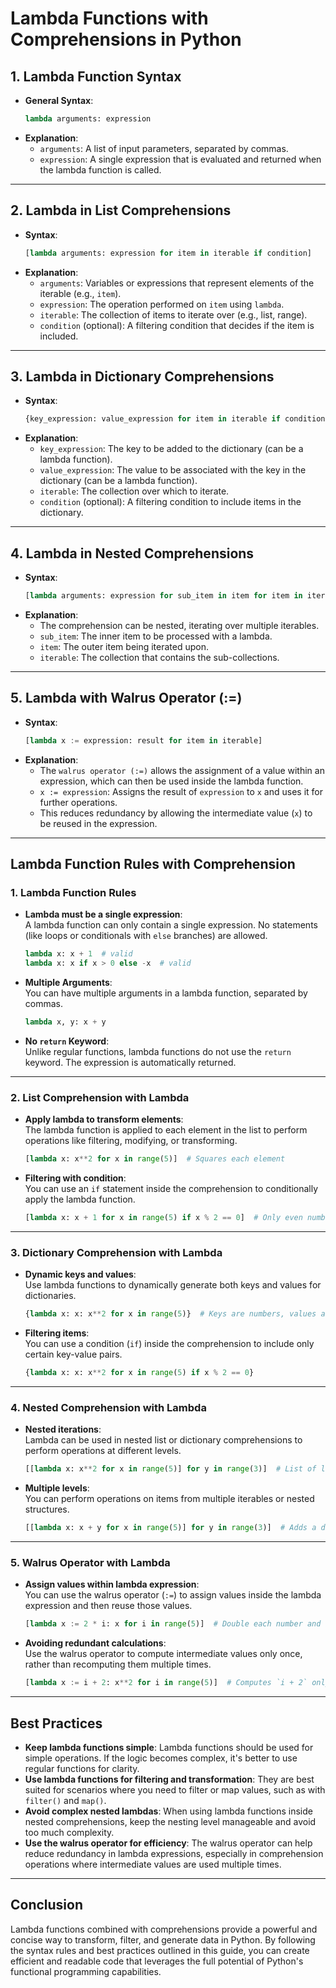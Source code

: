 # Lambda Functions with Comprehensions in Python

## 1. **Lambda Function Syntax**
- **General Syntax**:  
  ```python
  lambda arguments: expression
  ```
- **Explanation**:  
  - `arguments`: A list of input parameters, separated by commas.
  - `expression`: A single expression that is evaluated and returned when the lambda function is called.

---

## 2. **Lambda in List Comprehensions**
- **Syntax**:  
  ```python
  [lambda arguments: expression for item in iterable if condition]
  ```
- **Explanation**:  
  - `arguments`: Variables or expressions that represent elements of the iterable (e.g., `item`).
  - `expression`: The operation performed on `item` using `lambda`.
  - `iterable`: The collection of items to iterate over (e.g., list, range).
  - `condition` (optional): A filtering condition that decides if the item is included.

---

## 3. **Lambda in Dictionary Comprehensions**
- **Syntax**:  
  ```python
  {key_expression: value_expression for item in iterable if condition}
  ```
- **Explanation**:  
  - `key_expression`: The key to be added to the dictionary (can be a lambda function).
  - `value_expression`: The value to be associated with the key in the dictionary (can be a lambda function).
  - `iterable`: The collection over which to iterate.
  - `condition` (optional): A filtering condition to include items in the dictionary.

---

## 4. **Lambda in Nested Comprehensions**
- **Syntax**:  
  ```python
  [lambda arguments: expression for sub_item in item for item in iterable]
  ```
- **Explanation**:  
  - The comprehension can be nested, iterating over multiple iterables.
  - `sub_item`: The inner item to be processed with a lambda.
  - `item`: The outer item being iterated upon.
  - `iterable`: The collection that contains the sub-collections.
  
---

## 5. **Lambda with Walrus Operator (:=)**
- **Syntax**:  
  ```python
  [lambda x := expression: result for item in iterable]
  ```
- **Explanation**:  
  - The `walrus operator (:=)` allows the assignment of a value within an expression, which can then be used inside the lambda function.
  - `x := expression`: Assigns the result of `expression` to `x` and uses it for further operations.
  - This reduces redundancy by allowing the intermediate value (`x`) to be reused in the expression.

---

## **Lambda Function Rules with Comprehension**

### 1. **Lambda Function Rules**
- **Lambda must be a single expression**:  
  A lambda function can only contain a single expression. No statements (like loops or conditionals with `else` branches) are allowed.

  ```python
  lambda x: x + 1  # valid
  lambda x: x if x > 0 else -x  # valid
  ```

- **Multiple Arguments**:  
  You can have multiple arguments in a lambda function, separated by commas.

  ```python
  lambda x, y: x + y
  ```

- **No `return` Keyword**:  
  Unlike regular functions, lambda functions do not use the `return` keyword. The expression is automatically returned.

---

### 2. **List Comprehension with Lambda**
- **Apply lambda to transform elements**:  
  The lambda function is applied to each element in the list to perform operations like filtering, modifying, or transforming.

  ```python
  [lambda x: x**2 for x in range(5)]  # Squares each element
  ```

- **Filtering with condition**:  
  You can use an `if` statement inside the comprehension to conditionally apply the lambda function.

  ```python
  [lambda x: x + 1 for x in range(5) if x % 2 == 0]  # Only even numbers are processed
  ```

---

### 3. **Dictionary Comprehension with Lambda**
- **Dynamic keys and values**:  
  Use lambda functions to dynamically generate both keys and values for dictionaries.

  ```python
  {lambda x: x: x**2 for x in range(5)}  # Keys are numbers, values are their squares
  ```

- **Filtering items**:  
  You can use a condition (`if`) inside the comprehension to include only certain key-value pairs.

  ```python
  {lambda x: x: x**2 for x in range(5) if x % 2 == 0}
  ```

---

### 4. **Nested Comprehension with Lambda**
- **Nested iterations**:  
  Lambda can be used in nested list or dictionary comprehensions to perform operations at different levels.

  ```python
  [[lambda x: x**2 for x in range(5)] for y in range(3)]  # List of lists, each with squares
  ```

- **Multiple levels**:  
  You can perform operations on items from multiple iterables or nested structures.

  ```python
  [[lambda x: x + y for x in range(5)] for y in range(3)]  # Adds a different y value to each x
  ```

---

### 5. **Walrus Operator with Lambda**
- **Assign values within lambda expression**:  
  You can use the walrus operator (`:=`) to assign values inside the lambda expression and then reuse those values.

  ```python
  [lambda x := 2 * i: x for i in range(5)]  # Double each number and use it in lambda
  ```

- **Avoiding redundant calculations**:  
  Use the walrus operator to compute intermediate values only once, rather than recomputing them multiple times.

  ```python
  [lambda x := i + 2: x**2 for i in range(5)]  # Computes `i + 2` only once for each iteration
  ```

---

## Best Practices

- **Keep lambda functions simple**: Lambda functions should be used for simple operations. If the logic becomes complex, it's better to use regular functions for clarity.
- **Use lambda functions for filtering and transformation**: They are best suited for scenarios where you need to filter or map values, such as with `filter()` and `map()`.
- **Avoid complex nested lambdas**: When using lambda functions inside nested comprehensions, keep the nesting level manageable and avoid too much complexity.
- **Use the walrus operator for efficiency**: The walrus operator can help reduce redundancy in lambda expressions, especially in comprehension operations where intermediate values are used multiple times.

---

## Conclusion

Lambda functions combined with comprehensions provide a powerful and concise way to transform, filter, and generate data in Python. By following the syntax rules and best practices outlined in this guide, you can create efficient and readable code that leverages the full potential of Python's functional programming capabilities.

